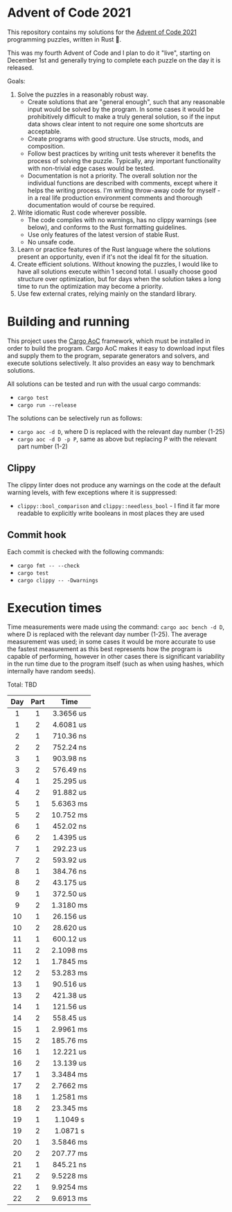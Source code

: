 # Advent of Code 2021
This repository contains my solutions for the [Advent of Code 2021](https://adventofcode.com/2021) programming puzzles, written in Rust 🦀.

This was my fourth Advent of Code and I plan to do it "live", starting on December 1st and generally trying to complete each puzzle on the day it is released.

Goals:
1. Solve the puzzles in a reasonably robust way.
    * Create solutions that are "general enough", such that any reasonable input would be solved by the program. In some cases it would be prohibitively difficult to make a truly general solution, so if the input data shows clear intent to not require one some shortcuts are acceptable.
    * Create programs with good structure. Use structs, mods, and composition.
    * Follow best practices by writing unit tests wherever it benefits the process of solving the puzzle. Typically, any important functionality with non-trivial edge cases would be tested.
    * Documentation is not a priority. The overall solution nor the individual functions are described with comments, except where it helps the writing process. I'm writing throw-away code for myself - in a real life production environment comments and thorough documentation would of course be required.
2. Write idiomatic Rust code wherever possible.
    * The code compiles with no warnings, has no clippy warnings (see below), and conforms to the Rust formatting guidelines.
    * Use only features of the latest version of stable Rust.
    * No unsafe code.
3. Learn or practice features of the Rust language where the solutions present an opportunity, even if it's not the ideal fit for the situation.
4. Create efficient solutions. Without knowing the puzzles, I would like to have all solutions execute within 1 second total. I usually choose good structure over optimization, but for days when the solution takes a long time to run the optimization may become a priority.
5. Use few external crates, relying mainly on the standard library.

# Building and running
This project uses the [Cargo AoC](https://github.com/gobanos/cargo-aoc) framework, which must be installed in order to build the program. Cargo AoC  makes it easy to download input files and supply them to the program, separate generators and solvers, and execute solutions selectively. It also provides an easy way to benchmark solutions.

All solutions can be tested and run with the usual cargo commands:
* `cargo test`
* `cargo run --release`

The solutions can be selectively run as follows:
* `cargo aoc -d D`, where D is replaced with the relevant day number (1-25)
* `cargo aoc -d D -p P`, same as above but replacing P with the relevant part number (1-2)

## Clippy
The clippy linter does not produce any warnings on the code at the default warning levels, with few exceptions where it is suppressed:
* `clippy::bool_comparison` and `clippy::needless_bool` - I find it far more readable to explicitly write booleans in most places they are used

## Commit hook
Each commit is checked with the following commands:
* `cargo fmt -- --check`
* `cargo test`
* `cargo clippy -- -Dwarnings`

# Execution times
Time measurements were made using the command: `cargo aoc bench -d D`, where D is replaced with the relevant day number (1-25). The average measurement was used; in some cases it would be more accurate to use the fastest measurement as this best represents how the program is capable of performing, however in other cases there is significant variability in the run time due to the program itself (such as when using hashes, which internally have random seeds).

Total: TBD

Day | Part | Time
:--:| :--: | :-------:
1   | 1    | 3.3656 us
1   | 2    | 4.6081 us
2   | 1    | 710.36 ns
2   | 2    | 752.24 ns
3   | 1    | 903.98 ns
3   | 2    | 576.49 ns
4   | 1    | 25.295 us
4   | 2    | 91.882 us
5   | 1    | 5.6363 ms
5   | 2    | 10.752 ms
6   | 1    | 452.02 ns
6   | 2    | 1.4395 us
7   | 1    | 292.23 us
7   | 2    | 593.92 us
8   | 1    | 384.76 ns
8   | 2    | 43.175 us
9   | 1    | 372.50 us
9   | 2    | 1.3180 ms
10  | 1    | 26.156 us
10  | 2    | 28.620 us
11  | 1    | 600.12 us
11  | 2    | 2.1098 ms
12  | 1    | 1.7845 ms
12  | 2    | 53.283 ms
13  | 1    | 90.516 us
13  | 2    | 421.38 us
14  | 1    | 121.56 us
14  | 2    | 558.45 us
15  | 1    | 2.9961 ms
15  | 2    | 185.76 ms
16  | 1    | 12.221 us
16  | 2    | 13.139 us
17  | 1    | 3.3484 ms
17  | 2    | 2.7662 ms
18  | 1    | 1.2581 ms
18  | 2    | 23.345 ms
19  | 1    | 1.1049 s
19  | 2    | 1.0871 s
20  | 1    | 3.5846 ms
20  | 2    | 207.77 ms
21  | 1    | 845.21 ns
21  | 2    | 9.5228 ms
22  | 1    | 9.9254 ms
22  | 2    | 9.6913 ms
